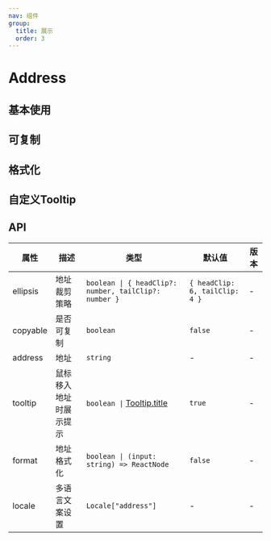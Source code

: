 ```yaml
---
nav: 组件
group:
  title: 展示
  order: 3
---
```


# Address

## 基本使用

<code src="./demos/basic.tsx"></code>

## 可复制

<code src="./demos/copyable.tsx"></code>

## 格式化

<code src="./demos/format.tsx"></code>

## 自定义Tooltip

<code src="./demos/customTooltip.tsx"></code>

## API

| 属性 | 描述 | 类型 | 默认值 | 版本 |
| --- | --- | --- | --- | --- |
| ellipsis | 地址裁剪策略 | `boolean \| { headClip?: number, tailClip?: number }` | `{ headClip: 6, tailClip: 4 }` | - |
| copyable | 是否可复制 | `boolean` | `false` | - |
| address | 地址 | `string` | - | - |
| tooltip | 鼠标移入地址时展示提示 | `boolean \|` [Tooltip.title](https://ant.design/components/tooltip-cn#api) | `true ` | - |
| format | 地址格式化 | `boolean \| (input: string) => ReactNode` | `false` | - |
| locale | 多语言文案设置 | `Locale["address"]` | - | - |
